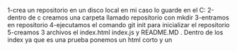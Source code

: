 1-crea un repositorio en un disco local en mi caso lo guarde en el C:
2-dentro de c creamos una carpeta llamado repositorio con mkdir
3-entramos en repositorio
4-ejecutamos el comando git init para inicializar el repositorio
5-creamos 3 archivos el index.html index.js y README.MD . Dentro de los index ya que es una prueba ponemos un html corto y un <script> en index.js
6-luego usamos el comando git add a los dos index
7-luego en README.MD iremos escribiendo los pasos a medida de como a vanzamos en el proyecto (como hago ahora mismo) asi que cada vez que escriba algo nuevo en cualquier archivo tenenmos que usasr el comando git add 
8-despues de esto iniciamos "sesion de git hub" poniendo nuestras credenciales con los comandos: para el usuario: git config --global user.name "Dnnish"  el correo: git config -- user.email "hectorchirinos@estudiante.edib.es"
9-ahora con las credenciales ya puestas nos dejara añadir comentarios cada vez que queramos con el comando git commit -m "comentario de la version"
10-y para ver que se añadio correctamente y para ver una lista de todas las veces que hemos hecho una version usamos el comando git log
11-Ahora creamos un nuevo proyecto en gitlab y mediante el comando git remote add origin https://gitlab.com/nombre_de_tu_usuario/nombre_de_tu_repositorio.git lo enlazamos con gitlab
12-y por ultimo con el comando git push -u origin main aparecera una ventana para poder logearnos y lo enlazamos
--Recomendable cada vez que hagamos un paso usemos el comando git status para comprobar que todo esta bien--
